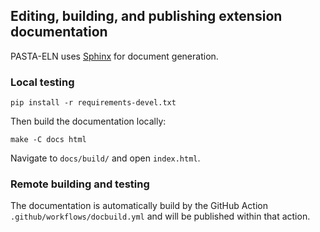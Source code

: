 ## Editing, building, and publishing extension documentation


PASTA-ELN uses [Sphinx](https://www.sphinx-doc.org/en/master/index.html#) for document generation.

### Local testing

```
pip install -r requirements-devel.txt
```

Then build the documentation locally:

```
make -C docs html
```

Navigate to `docs/build/` and open `index.html`.

### Remote building and testing

The documentation is automatically build by the GitHub Action  `.github/workflows/docbuild.yml` and will be published within that action.
